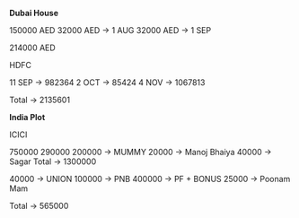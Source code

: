**Dubai House**

150000 AED
 32000 AED -> 1 AUG
 32000  AED -> 1 SEP
 
214000 AED 

HDFC 

11 SEP -> 982364
2 OCT -> 85424
4 NOV -> 1067813

Total -> 2135601

**India Plot**

ICICI 

750000
290000
200000 -> MUMMY
 20000 -> Manoj Bhaiya
 40000 -> Sagar
Total -> 1300000

 40000 -> UNION
100000 -> PNB
400000 -> PF + BONUS
  25000 -> Poonam Mam
  
Total -> 565000



 